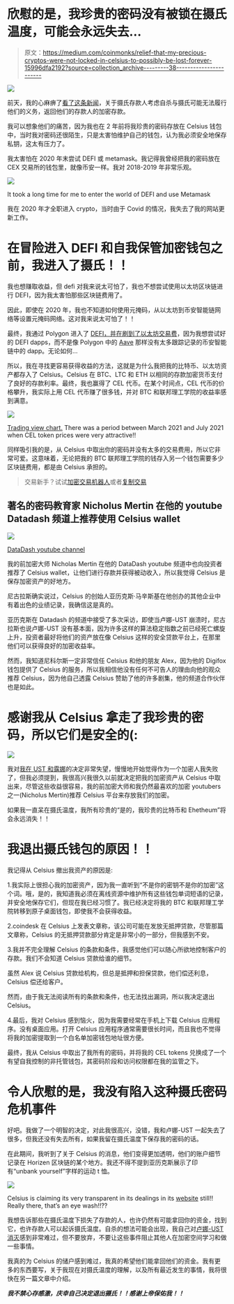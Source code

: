 # 欣慰的是，我珍贵的密码没有被锁在摄氏温度，可能会永远失去…

> 原文：<https://medium.com/coinmonks/relief-that-my-precious-cryptos-were-not-locked-in-celsius-to-possibly-be-lost-forever-15996dfa2192?source=collection_archive---------38----------------------->

![](img/5bbeeb93d414aa30e8a316f621ac2b71.png)

前天，我的心麻痹了[看了这条新闻](https://cryptobriefing.com/i-am-suicidal-celsius-customers-respond-to-firms-bankruptcy/)，关于摄氏存款人考虑自杀与摄氏可能无法履行他们的义务，返回他们的存款人的加密存款。

我可以想象他们的痛苦，因为我也在 2 年前将我珍贵的密码存放在 Celsius 钱包中，当时我对密码还很陌生，只是太害怕维护自己的钱包，认为我必须安全地保存私钥，这太有压力了。

我太害怕在 2020 年末尝试 DEFI 或 metamask。我记得我曾经把我的密码放在 CEX 交易所的钱包里，就像币安一样。我对 2018-2019 年非常乐观。

![](img/98c8cd57e077caa98bcbb81171e09337.png)

It took a long time for me to enter the world of DEFI and use Metamask

我在 2020 年才全职进入 crypto，当时由于 Covid 的情况，我失去了我的网站更新工作。

# 在冒险进入 DEFI 和自我保管加密钱包之前，我进入了摄氏！！

我也想赚取收益，但 defi 对我来说太可怕了，我也不想尝试使用以太坊区块链进行 DEFI，因为我太害怕那些区块链费用了。

因此，即使在 2020 年，我也不知道如何使用元掩码，从以太坊到币安智能链网络等设置元掩码网络。这对我来说太可怕了！！

最终，我通过 Polygon 进入了 [DEFI，并在](https://www.publish0x.com/investing-and-trading/a-crypto-enthusiast-s-first-proper-defi-experience-using-the-xmmkrvr)[刷到了以太坊交易费](https://www.publish0x.com/investing-and-trading/a-crypto-enthusiast-s-first-proper-defi-experience-using-the-xmmkrvr)，因为我想尝试好的 DEFI dapps，而不是像 Polygon 中的 [Aave](https://www.publish0x.com/investing-and-trading/my-understanding-of-how-defi-lending-business-using-crypto-a-xelvzrq) 那样没有太多跟踪记录的币安智能链中的 dapp。无论如何…

所以，我在寻找更容易获得收益的方法，这就是为什么我把我的比特币、以太坊资产都存入了 Celsius。Celsius 在 BTC、LTC 和 ETH 以相同的存款加密货币支付了良好的存款利率。最终，我也赢得了 CEL 代币。在某个时间点，CEL 代币的价格攀升，我实际上用 CEL 代币赚了很多钱，并对 BTC 和联邦理工学院的收益率感到满意。

![](img/dc536d18ae792fbf3e7becee2a933cca.png)

[Trading view chart.](https://www.tradingview.com/x/os8L6SlG/) There was a period between March 2021 and July 2021 when CEL token prices were very attractive!!

同样吸引我的是，从 Celsius 中取出你的密码并没有太多的交易费用，所以它非常可爱。这意味着，无论把我的 BTC 联邦理工学院的钱存入另一个钱包需要多少区块链费用，都是由 Celsius 承担的。

> 交易新手？试试[加密交易机器人](/coinmonks/crypto-trading-bot-c2ffce8acb2a)或者[复制交易](/coinmonks/top-10-crypto-copy-trading-platforms-for-beginners-d0c37c7d698c)

## 著名的密码教育家 Nicholus Mertin 在他的 youtube Datadash 频道上推荐使用 Celsius wallet

![](img/c07daa078bfb5d2280f1f2d98c04ca76.png)

[DataDash youtube channel](https://youtu.be/iAhFhdSbtgg)

我的前加密大师 Nicholas Mertin 在他的 DataDash youtube 频道中也向投资者推荐了 Celsius wallet，让他们进行存款并获得被动收入，所以我觉得 Celsius 是保存加密资产的好地方。

尼古拉斯确实说过，Celsius 的创始人亚历克斯·马辛斯基在他创办的其他企业中有着出色的业绩记录，我确信这是真的。

亚历克斯在 Datadash 的频道中接受了多次采访，即使当卢娜-UST 崩溃时，尼古拉斯也说卢娜-UST 没有基本面，因为许多这样的算法稳定指数之前已经死亡螺旋上升，投资者最好将他们的资产放在像 Celsius 这样的安全贷款平台上，在那里他们可以获得良好的加密收益率。

然而，我知道尼科尔斯一定非常信任 Celsius 和他的朋友 Alex，因为他的 Digifox 钱包提供了 Celsius 的服务，所以我相信他没有任何不可告人的理由向他的观众推荐 Celsius，因为他自己透露 Celsius 赞助了他的许多剧集，他的频道合作伙伴也是如此。

# 感谢我从 Celsius 拿走了我珍贵的密码，所以它们是安全的(:

![](img/888b3e7103bd15ea82a9349efd2fad4d.png)

我对[我在 UST 和露娜](/coinmonks/crypto-insights-from-my-failed-investment-journey-in-terra-assets-ust-and-luna-744a0a5c1585)的决定非常失望，慢慢地开始觉得作为一个加密人我失败了，但我必须提到，我很高兴我很久以前就决定把我的加密资产从 Celsius 中取出来，尽管这些收益很容易，我的前加密大师和我仍然最喜欢的加密 youtubers 之一(Nicholus Mertin)推荐 Celsius 平台来存放我们的加密。

如果我一直呆在摄氏温度，我所有珍贵的“是的，我珍贵的比特币和 Ehetheum”将会永远消失！！

# 我退出摄氏钱包的原因！！

我记得从 Celsius 撤出我资产的原因是:

1.我实际上很担心我的加密资产，因为我一直听到“不是你的密钥不是你的加密”这个词。哦，是的，我知道我必须在离线资源中维护所有这些钱包单词短语的记录，并安全地保存它们，但现在我已经习惯了。我已经决定将我的 BTC 和联邦理工学院转移到原子桌面钱包，即使我不会获得收益。

2.coindesk 在 Celsius 上发表文章称，该公司可能在发放无抵押贷款，尽管那篇文章称，Celsius 的无抵押贷款部分肯定是非常小的一部分，但我感到不安。

3.我并不完全理解 Celsius 的条款和条件，我感觉他们可以随心所欲地控制客户的存款。我们不会知道 Celsius 贷款给谁的细节。

虽然 Alex 说 Celsius 贷款给机构，但总是抵押和担保贷款，他们偿还利息，Celsius 偿还给客户。

然而，由于我无法阅读所有的条款和条件，也无法找出漏洞，所以我决定退出 Celsius。

4.最后，我对 Celsius 感到恼火，因为我需要经常在手机上下载 Celsius 应用程序。没有桌面应用。打开 Celsius 应用程序通常需要很长时间，而且我也不觉得将我的加密提取到一个白名单加密钱包地址很方便。

最终，我从 Celsius 中取出了我所有的密码，并将我的 CEL tokens 兑换成了一个有望自我控制的非托管钱包，其密码阶段和访问权限都在我的监管之下。

# 令人欣慰的是，我没有陷入这种摄氏密码危机事件

好吧。我做了一个明智的决定，对此我很高兴，没错，我和卢娜-UST 一起失去了很多，但我还没有失去所有，如果我留在摄氏温度下保存我的密码的话。

在此期间，我听到了关于 Celsius 的消息，他们变得更加透明，他们的账户细节记录在 Horizen 区块链的某个地方。我还不得不提到亚历克斯展示了印有“unbank yourself”字样的运动 t 恤。

![](img/a535bea5ccf717f1f42fe7153db56ef4.png)

Celsius is claiming its very transparent in its dealings in its [website](https://celsius.network/) still!! Really there, that’s an eye wash!!??

我想告诉那些在摄氏温度下损失了存款的人，也许仍然有可能拿回你的资金，找到它，也许存款人可以起诉摄氏温度。自杀的想法可能会出现，我自己对[卢娜-UST 消灭](/coinmonks/crypto-insights-from-my-failed-investment-journey-in-terra-assets-ust-and-luna-744a0a5c1585?source=your_stories_page-------------------------------------)感到非常难过，但不要放弃，不要让这些事件阻止其他人在加密空间学习和做一些事情。

我真的为 Celsius 的储户感到难过，我真的希望他们能拿回他们的资金。我有更多的东西要写，关于我现在对摄氏温度的理解，以及所有最近发生的事情，我将很快在另一篇文章中介绍。

***我不禁心存感激，庆幸自己决定退出摄氏！！感谢上帝保佑我！！***